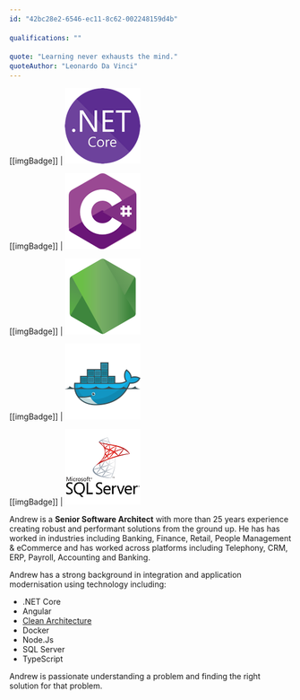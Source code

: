 ```yaml
---
id: "42bc28e2-6546-ec11-8c62-002248159d4b"

qualifications: ""

quote: "Learning never exhausts the mind."
quoteAuthor: "Leonardo Da Vinci"
---
```


[[imgBadge]]
| ![dotnetcore](../badges/Developer-dotnet-core.png)

[[imgBadge]]
| ![CSharp](../badges/Developer-c-sharp.png)

[[imgBadge]]
| ![node js](../badges/Developer-node-js.png)

[[imgBadge]]
| ![docker](../badges/Developer-docker.png)

[[imgBadge]]
| ![SQL Server](../badges/Developer-sql-server.png)

Andrew is a **Senior Software Architect** with more than 25 years experience creating robust and performant solutions from the ground up. He has has worked in industries including Banking, Finance, Retail, People Management & eCommerce and has worked across platforms including Telephony, CRM, ERP, Payroll, Accounting and Banking.

Andrew has a strong background in integration and application modernisation using technology including:

* .NET Core
* Angular
* [Clean Architecture](https://rules.ssw.com.au/rules-to-better-clean-architecture)
* Docker
* Node.Js
* SQL Server
* TypeScript

Andrew is passionate understanding a problem and finding the right solution for that problem.
